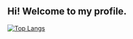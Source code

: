 ## Hi! Welcome to my profile.

[![Top Langs](https://github-readme-stats.vercel.app/api/top-langs/?username=PHSix)](https://github.com/Christmas/github-readme-stats)
